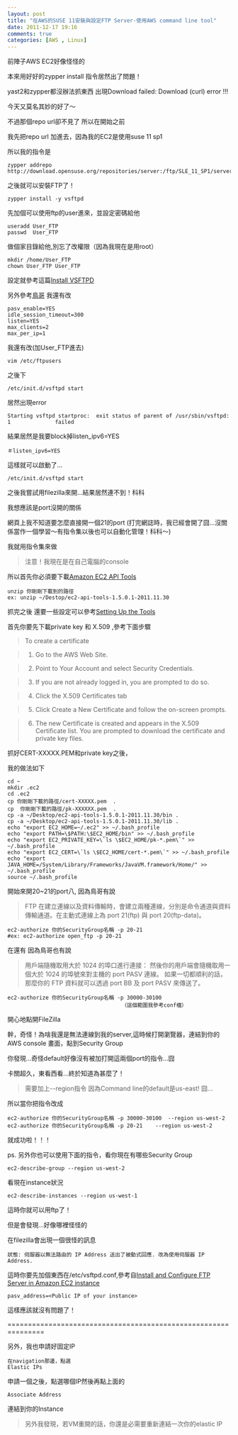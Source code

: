 ```yaml
---
layout: post
title: "在AWS的SUSE 11安裝與設定FTP Server-使用AWS command line tool"
date: 2011-12-17 19:16
comments: true
categories: [AWS , Linux] 
---
```


前陣子AWS EC2好像怪怪的

本來用好好的zypper install 指令居然出了問題！

yast2和zypper都沒辦法抓東西 出現Download failed: Download (curl) error !!!

今天又莫名其妙的好了～

<!--more--> 

不過那個repo url卻不見了 所以在開始之前

我先把repo url 加進去，因為我的EC2是使用suse 11 sp1

所以我的指令是
	
	zypper addrepo http://download.opensuse.org/repositories/server:/ftp/SLE_11_SP1/server:ftp.repo


之後就可以安裝FTP了！

	zypper install -y vsftpd 

先加個可以使用ftp的user進來，並設定密碼給他

	useradd User_FTP
	passwd  User_FTP

做個家目錄給他,別忘了改權限（因為我現在是用root）	
	
	mkdir /home/User_FTP
	chown User_FTP User_FTP

設定就參考這篇[Install VSFTPD](http://www.server-world.info/en/note?os=SUSE_Linux_Enterprise_Server_11&p=ftp&f=1)
	
另外參考[鳥哥](http://linux.vbird.org/linux_server/0410vsftpd.php#server_pkg) 我還有改

	pasv_enable=YES
	idle_session_timeout=300
	listen=YES
	max_clients=2
	max_per_ip=1

我還有改(加User_FTP進去)
	
	vim /etc/ftpusers 

之後下 
	
	/etc/init.d/vsftpd start

居然出現error

	Starting vsftpd startproc:  exit status of parent of /usr/sbin/vsftpd: 1              failed


結果居然是我要block掉listen_ipv6=YES 

	＃listen_ipv6=YES

這樣就可以啟動了…

	/etc/init.d/vsftpd start

之後我嘗試用filezilla來開…結果居然連不到！科科

我想應該是port沒開的關係

網頁上我不知道要怎麼直接開一個21的port (打完網誌時，我已經會開了囧…沒關係當作一個學習～有指令集以後也可以自動化管理！科科～)

我就用指令集來做

> 注意！我現在是在自己電腦的console

所以首先你必須要下載[Amazon EC2 API Tools](http://aws.amazon.com/developertools/351?_encoding=UTF8&jiveRedirect=1)

	unzip 你剛剛下載到的路徑
	ex: unzip ~/Destop/ec2-api-tools-1.5.0.1-2011.11.30

抓完之後 還要一些設定可以參考[Setting Up the Tools](http://docs.amazonwebservices.com/AWSEC2/latest/UserGuide/setting-up-your-tools.html) 

首先你要先下載private key 和  X.509  ,參考下面步驟

>To create a certificate

>1. Go to the AWS Web Site.

>2. Point to Your Account and select Security Credentials.

>3. If you are not already logged in, you are prompted to do so.

>4. Click the X.509 Certificates tab

>5. Click Create a New Certificate and follow the on-screen prompts.

>6. The new Certificate is created and appears in the X.509 Certificate list. You are prompted to download the certificate and private key files.


抓好CERT-XXXXX.PEM和private key之後，

我的做法如下

	cd ~
	mkdir .ec2
	cd .ec2
	cp 你剛剛下載的路徑/cert-XXXXX.pem  .
	cp  你剛剛下載的路徑/pk-XXXXXX.pem  .
	cp -a ~/Desktop/ec2-api-tools-1.5.0.1-2011.11.30/bin .
	cp -a ~/Desktop/ec2-api-tools-1.5.0.1-2011.11.30/lib .
	echo "export EC2_HOME=~/.ec2" >> ~/.bash_profile
	echo "export PATH=\$PATH:\$EC2_HOME/bin" >> ~/.bash_profile
	echo "export EC2_PRIVATE_KEY=\`ls \$EC2_HOME/pk-*.pem\`" >> ~/.bash_profile
	echo "export EC2_CERT=\`ls \$EC2_HOME/cert-*.pem\`" >> ~/.bash_profile
	echo "export JAVA_HOME=/System/Library/Frameworks/JavaVM.framework/Home/" >> ~/.bash_profile
	source ~/.bash_profile

開始來開20~21的port八, 因為鳥哥有說

>FTP 在建立連線以及資料傳輸時，會建立兩種連線，分別是命令通道與資料傳輸通道。在主動式連線上為 port 21(ftp) 與 port 20(ftp-data)。
	
	ec2-authorize 你的SecurityGroup名稱 -p 20-21
  	#ex: ec2-authorize open_ftp -p 20-21

在還有  因為鳥哥也有說

>用戶端隨機取用大於 1024 的埠口進行連接：
然後你的用戶端會隨機取用一個大於 1024 的埠號來對主機的 port PASV 連線。 如果一切都順利的話，那麼你的 FTP 資料就可以透過 port BB 及 port PASV 來傳送了。
	
	ec2-authorize 你的SecurityGroup名稱 -p 30000-30100
										（這個範圍我參考conf檔）
開心地點開FileZilla

幹，奇怪！為啥我還是無法連線到我的server,這時候打開瀏覽器，連結到你的AWS console 畫面，點到Security Group 

你發現…奇怪default好像沒有被加打開這兩個port的指令…囧

卡關超久，東看西看…終於知道為甚麼了！

>需要加上--region指令
>因為Command line的default是us-east! 囧…

所以當你把指令改成

	ec2-authorize 你的SecurityGroup名稱 -p 30000-30100  --region us-west-2
	ec2-authorize 你的SecurityGroup名稱 -p 20-21	--region us-west-2

就成功啦！！！

ps. 另外你也可以使用下面的指令，看你現在有哪些Security Group
	
	ec2-describe-group --region us-west-2 
 
看現在instance狀況

	ec2-describe-instances --region us-west-1
	
這時你就可以用ftp了！

但是會發現…好像哪裡怪怪的

在filezilla會出現一個很怪的訊息

	狀態:	伺服器以無法路由的 IP Address 送出了被動式回應. 改為使用伺服器 IP Address.

這時你要先加個東西在/etc/vsftpd.conf,參考自[Install and Configure FTP Server in Amazon EC2 instance](http://linuxadminzone.com/install-and-configure-ftp-server-in-amazon-ec2-instance/)

	pasv_address=<Public IP of your instance>

這樣應該就沒有問題了！

===============================================================

另外，我也申請好固定IP

	在navigation那邊，點選
	Elastic IPs

申請一個之後，點選哪個IP然後再點上面的

	Associate Address

連結到你的Instance

> 另外我發現，若VM重開的話，你還是必需要重新連結一次你的elastic IP
